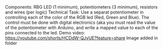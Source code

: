 Components: RBG LED (1 minimum), potentiometers (3 minimum), resistors and wires (per logic)
Technical Task: Use a separat potentiometer in controlling each of the color of the RGB led (Red, Green and Blue). The control must be
done with digital electronics (aka you must read the value of the potentiometer with Arduino, and write a mapped value to each of the
pins connected to the led.
Demo video: https://youtube.com/shorts/HCDdW-QJvUE?feature=share
Image added in folder
